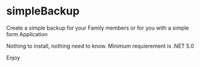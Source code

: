 # simpleBackup
Create a simple backup for your Family members or for you with a simple form Application

Nothing to install, nothing need to know. 
Minimum requierement is .NET 5.0

Enjoy 
